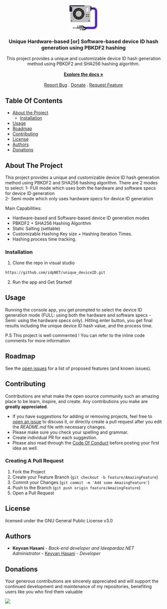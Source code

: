 <br/>
<p align="center">
  <a href="https://github.com/idpNET/unique_deviceID">
    <img src="Resources/logo.png" alt="Logo" width="90" height="80">
  </a>

  <h3 align="center">Unique Hardware-based [or] Software-based device ID hash generation using PBKDF2 hashing</h3>

  <p align="center">
    This project provides a unique and customizable device ID hash generation method using PBKDF2 and SHA256 hashing algorithm.
    <br/>
    <br/>
    <a href="https://github.com/idpNET/unique_deviceID"><strong>Explore the docs »</strong></a>
    <br/>
    <br/>
    <a href="https://github.com/idpNET/unique_deviceID/issues">Report Bug</a>
    .
    <a href="https://www.blockonomics.co/pay-url/cb221579a6bc4ed2" target="_blank">Donate</a>
    .
    <a href="https://github.com/idpNET/unique_deviceID/issues">Request Feature</a>
  </p>
</p>

## Table Of Contents

* [About the Project](#about-the-project)
  * [Installation](#installation)
* [Usage](#usage)
* [Roadmap](#roadmap)
* [Contributing](#contributing)
* [License](#license)
* [Authors](#authors)
* [Donations](#donations)

## About The Project

This project provides a unique and customizable device ID hash generation method using PBKDF2 and SHA256 hashing algorithm. There are 2 modes to select:
1- FUll mode which uses both the hardware and software specs for device ID generation  
2- Semi mode which only uses hardware specs for device ID generation

Main Capabilities:

* Hardware-based and Software-based device ID generation modes
* PBKDF2 + SHA256 Hashing Algorithm
* Static Salting (settable)
* Customizable Hashing Key size + Hashing Iteration Times.
* Hashing process time tracking.

### Installation

1. Clone the repo in visual studio
```sh
https://github.com/idpNET/unique_deviceID.git
```
2. Run the app and Get Started!

## Usage

Running the console app, you get prompted to select the device ID generation mode (FULL: using both the hardware and software specs - Semi: using the hardware specs only). Hitting enter button, you get final results including the unique device ID hash value, and the process time.

P.S This project is well commented ! You can refer to the inline code comments for more information

## Roadmap

See the [open issues](https://github.com/idpNET/secure-facial-recognition-security-system-using-emguCV/issues) for a list of proposed features (and known issues).

## Contributing

Contributions are what make the open source community such an amazing place to be learn, inspire, and create. Any contributions you make are **greatly appreciated**.
* If you have suggestions for adding or removing projects, feel free to [open an issue](https://github.com/idpNET/secure-facial-recognition-security-system-using-emguCV/issues/new) to discuss it, or directly create a pull request after you edit the *README.md* file with necessary changes.
* Please make sure you check your spelling and grammar.
* Create individual PR for each suggestion.
* Please also read through the [Code Of Conduct](https://github.com/idpNET/secure-facial-recognition-security-system-using-emguCV/blob/main/CODE_OF_CONDUCT.md) before posting your first idea as well.

### Creating A Pull Request

1. Fork the Project
2. Create your Feature Branch (`git checkout -b feature/AmazingFeature`)
3. Commit your Changes (`git commit -m 'Add some AmazingFeature'`)
4. Push to the Branch (`git push origin feature/AmazingFeature`)
5. Open a Pull Request

## License

 licensed under the GNU General Public License v3.0

## Authors

* **Keyvan Hasani** - *Back-end developer and Ideapardaz.NET Administrator* - [Keyvan Hasani](https://github.com/idpNET) - *Developer*

  
## Donations
Your generous contributions are sincerely appreciated and will support the continued development and maintenance of my repositories, benefiting users like you who find them valuable

<a href="https://pay-link.s3.us-west-2.amazonaws.com/index.html?uid=cb221579a6bc4ed2" class="blockoPayBtn" data-toggle="modal" data-uid=cb221579a6bc4ed2><img width=160 src="https://www.blockonomics.co/img/pay_with_bitcoin_medium.png" target="_blank" ></a>
